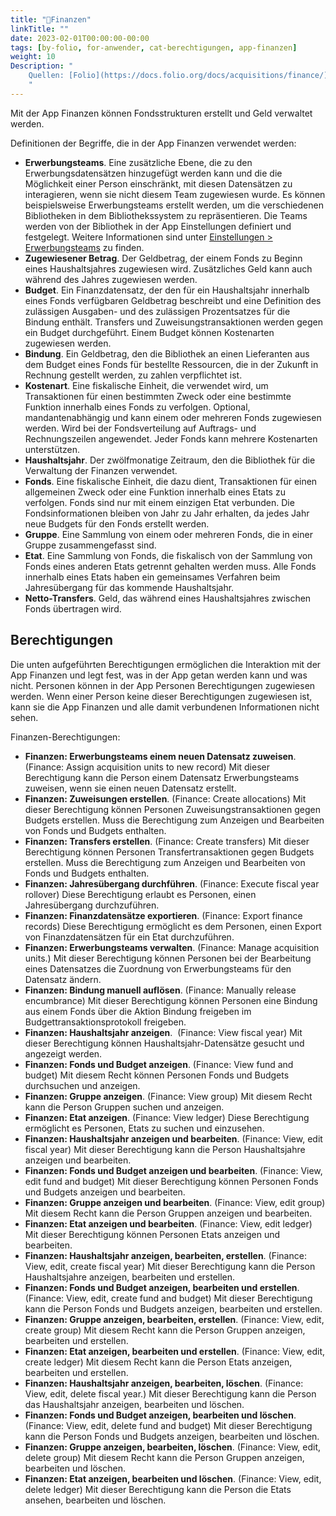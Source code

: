```yaml
---
title: "📱Finanzen"
linkTitle: ""
date: 2023-02-01T00:00:00-00:00
tags: [by-folio, for-anwender, cat-berechtigungen, app-finanzen]
weight: 10
Description: "
    Quellen: [Folio](https://docs.folio.org/docs/acquisitions/finance/) & [GBV](https://info.gbv.de/pages/viewpage.action?pageId=839188622)
    "
---
```


Mit der App Finanzen können Fondsstrukturen erstellt und Geld verwaltet werden.

Definitionen der Begriffe, die in der App Finanzen verwendet werden:

* **Erwerbungsteams**. Eine zusätzliche Ebene, die zu den Erwerbungsdatensätzen hinzugefügt werden kann und die die Möglichkeit einer Person einschränkt, mit diesen Datensätzen zu interagieren, wenn sie nicht diesem Team zugewiesen wurde. Es können beispielsweise Erwerbungsteams erstellt werden, um die verschiedenen Bibliotheken in dem Bibliothekssystem zu repräsentieren. Die Teams werden von der Bibliothek in der App Einstellungen definiert und festgelegt. Weitere Informationen sind unter [Einstellungen > Erwerbungsteams](https://info.gbv.de/pages/viewpage.action?pageId=849379720) zu finden.
* **Zugewiesener Betrag**. Der Geldbetrag, der einem Fonds zu Beginn eines Haushaltsjahres zugewiesen wird. Zusätzliches Geld kann auch während des Jahres zugewiesen werden.
* **Budget**. Ein Finanzdatensatz, der den für ein Haushaltsjahr innerhalb eines Fonds verfügbaren Geldbetrag beschreibt und eine Definition des zulässigen Ausgaben- und des zulässigen Prozentsatzes für die Bindung enthält. Transfers und Zuweisungstransaktionen werden gegen ein Budget durchgeführt. Einem Budget können Kostenarten zugewiesen werden.
* **Bindung**. Ein Geldbetrag, den die Bibliothek an einen Lieferanten aus dem Budget eines Fonds für bestellte Ressourcen, die in der Zukunft in Rechnung gestellt werden, zu zahlen verpflichtet ist.
* **Kostenart**. Eine fiskalische Einheit, die verwendet wird, um Transaktionen für einen bestimmten Zweck oder eine bestimmte Funktion innerhalb eines Fonds zu verfolgen. Optional, mandantenabhängig und kann einem oder mehreren Fonds zugewiesen werden. Wird bei der Fondsverteilung auf Auftrags- und Rechnungszeilen angewendet. Jeder Fonds kann mehrere Kostenarten unterstützen.
* **Haushaltsjahr**. Der zwölfmonatige Zeitraum, den die Bibliothek für die Verwaltung der Finanzen verwendet.
* **Fonds**. Eine fiskalische Einheit, die dazu dient, Transaktionen für einen allgemeinen Zweck oder eine Funktion innerhalb eines Etats zu verfolgen. Fonds sind nur mit einem einzigen Etat verbunden. Die Fondsinformationen bleiben von Jahr zu Jahr erhalten, da jedes Jahr neue Budgets für den Fonds erstellt werden.
* **Gruppe**. Eine Sammlung von einem oder mehreren Fonds, die in einer Gruppe zusammengefasst sind.
* **Etat**. Eine Sammlung von Fonds, die fiskalisch von der Sammlung von Fonds eines anderen Etats getrennt gehalten werden muss. Alle Fonds innerhalb eines Etats haben ein gemeinsames Verfahren beim Jahresübergang für das kommende Haushaltsjahr.
* **Netto-Transfers**. Geld, das während eines Haushaltsjahres zwischen Fonds übertragen wird.

## Berechtigungen

Die unten aufgeführten Berechtigungen ermöglichen die Interaktion mit der App Finanzen und legt fest, was in der App getan werden kann und was nicht. Personen können in der App Personen Berechtigungen zugewiesen werden. Wenn einer Person keine dieser Berechtigungen zugewiesen ist, kann sie die App Finanzen und alle damit verbundenen Informationen nicht sehen.

Finanzen-Berechtigungen:

* **Finanzen: Erwerbungsteams einem neuen Datensatz zuweisen**. (Finance: Assign acquisition units to new record)
    Mit dieser Berechtigung kann die Person einem Datensatz Erwerbungsteams zuweisen, wenn sie einen neuen Datensatz erstellt.
* **Finanzen: Zuweisungen erstellen**. (Finance: Create allocations)
    Mit dieser Berechtigung können Personen Zuweisungstransaktionen gegen Budgets erstellen. Muss die Berechtigung zum Anzeigen und Bearbeiten von Fonds und Budgets enthalten.
* **Finanzen: Transfers erstellen**. (Finance: Create transfers)
    Mit dieser Berechtigung können Personen Transfertransaktionen gegen Budgets erstellen. Muss die Berechtigung zum Anzeigen und Bearbeiten von Fonds und Budgets enthalten.
* **Finanzen: Jahresübergang durchführen**. (Finance: Execute fiscal year rollover)
    Diese Berechtigung erlaubt es Personen, einen Jahresübergang durchzuführen.
* **Finanzen: Finanzdatensätze exportieren**. (Finance: Export finance records)
    Diese Berechtigung ermöglicht es dem Personen, einen Export von Finanzdatensätzen für ein Etat durchzuführen.
* **Finanzen: Erwerbungsteams verwalten**. (Finance: Manage acquisition units.)
    Mit dieser Berechtigung können Personen bei der Bearbeitung eines Datensatzes die Zuordnung von Erwerbungsteams für den Datensatz ändern.
* **Finanzen: Bindung manuell auflösen**. (Finance: Manually release encumbrance)
    Mit dieser Berechtigung können Personen eine Bindung aus einem Fonds über die Aktion Bindung freigeben im Budgettransaktionsprotokoll freigeben.
* **Finanzen: Haushaltsjahr anzeigen**.  (Finance: View fiscal year)
    Mit dieser Berechtigung können Haushaltsjahr-Datensätze gesucht und angezeigt werden.
* **Finanzen: Fonds und Budget anzeigen**. (Finance: View fund and budget)
    Mit diesem Recht können Personen Fonds und Budgets durchsuchen und anzeigen.
* **Finanzen: Gruppe anzeigen**. (Finance: View group)
    Mit diesem Recht kann die Person Gruppen suchen und anzeigen.
* **Finanzen: Etat anzeigen**. (Finance: View ledger)
    Diese Berechtigung ermöglicht es Personen, Etats zu suchen und einzusehen.
* **Finanzen: Haushaltsjahr anzeigen und bearbeiten**. (Finance: View, edit fiscal year)
    Mit dieser Berechtigung kann die Person Haushaltsjahre anzeigen und bearbeiten.
* **Finanzen: Fonds und Budget anzeigen und bearbeiten**. (Finance: View, edit fund and budget)
    Mit dieser Berechtigung können Personen Fonds und Budgets anzeigen und bearbeiten.
* **Finanzen: Gruppe anzeigen und bearbeiten**. (Finance: View, edit group)
    Mit diesem Recht kann die Person Gruppen anzeigen und bearbeiten.
* **Finanzen: Etat anzeigen und bearbeiten**. (Finance: View, edit ledger)
    Mit dieser Berechtigung können Personen Etats anzeigen und bearbeiten.
* **Finanzen: Haushaltsjahr anzeigen, bearbeiten, erstellen**. (Finance: View, edit, create fiscal year)
    Mit dieser Berechtigung kann die Person Haushaltsjahre anzeigen, bearbeiten und erstellen.
* **Finanzen: Fonds und Budget anzeigen, bearbeiten und erstellen**. (Finance: View, edit, create fund and budget)
    Mit dieser Berechtigung kann die Person Fonds und Budgets anzeigen, bearbeiten und erstellen.
* **Finanzen: Gruppe anzeigen, bearbeiten, erstellen**. (Finance: View, edit, create group)
    Mit diesem Recht kann die Person Gruppen anzeigen, bearbeiten und erstellen.
* **Finanzen: Etat anzeigen, bearbeiten und erstellen**. (Finance: View, edit, create ledger)
    Mit diesem Recht kann die Person Etats anzeigen, bearbeiten und erstellen.
* **Finanzen: Haushaltsjahr anzeigen, bearbeiten, löschen**. (Finance: View, edit, delete fiscal year.)
    Mit dieser Berechtigung kann die Person das Haushaltsjahr anzeigen, bearbeiten und löschen.
* **Finanzen: Fonds und Budget anzeigen, bearbeiten und löschen**. (Finance: View, edit, delete fund and budget)
    Mit dieser Berechtigung kann die Person Fonds und Budgets anzeigen, bearbeiten und löschen.
* **Finanzen: Gruppe anzeigen, bearbeiten, löschen**. (Finance: View, edit, delete group)
    Mit diesem Recht kann die Person Gruppen anzeigen, bearbeiten und löschen.
* **Finanzen: Etat anzeigen, bearbeiten und löschen**. (Finance: View, edit, delete ledger)
    Mit dieser Berechtigung kann die Person die Etats ansehen, bearbeiten und löschen.
